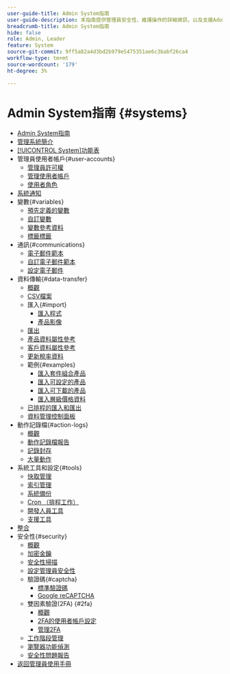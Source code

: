 ```yaml
---
user-guide-title: Admin System指南
user-guide-description: 本指南提供管理員安全性、維護操作的詳細資訊，以及支援Adobe Commerce存放區中組織功能的全系統資源。
breadcrumb-title: Admin System指南
hide: false
role: Admin, Leader
feature: System
source-git-commit: 9ff5a82a4d3bd2b979e5475351ae6c3babf26ca4
workflow-type: tm+mt
source-wordcount: '179'
ht-degree: 3%

---
```



# Admin System指南 {#systems}

- [Admin System指南](guide-overview.md)
- [管理系統簡介](introduction.md)
- [[!UICONTROL System]功能表](system-menu.md)
- 管理員使用者帳戶{#user-accounts}
   - [管理員許可權](permissions.md)
   - [管理使用者帳戶](permissions-users-all.md)
   - [使用者角色](permissions-user-roles.md)
- [系統通知](notifications.md)
- 變數{#variables}
   - [預先定義的變數](variables-predefined.md)
   - [自訂變數](variables-custom.md)
   - [變數參考資料](variables-reference.md)
   - [標籤標籤](markup-tags.md)
- 通訊{#communications}
   - [電子郵件範本](email-templates.md)
   - [自訂電子郵件範本](email-template-custom.md)
   - [設定電子郵件](email-communications.md)
- 資料傳輸{#data-transfer}
   - [概觀](data-transfer.md)
   - [CSV檔案](data-csv.md)
   - 匯入{#import}
      - [匯入程式](data-import.md)
      - [產品影像](data-import-product-images.md)
   - [匯出](data-export.md)
   - [產品資料屬性參考](data-attributes-product.md)
   - [客戶資料屬性參考](data-attributes-customer.md)
   - [更新稅率資料](data-transfer-tax-rates.md)
   - 範例{#examples}
      - [匯入套件組合產品](data-transfer-bundle-products.md)
      - [匯入可設定的產品](data-transfer-configurable-products.md)
      - [匯入可下載的產品](data-transfer-downloadable-products.md)
      - [匯入層級價格資料](data-import-price-tier.md)
   - [已排程的匯入和匯出](data-scheduled-import-export.md)
   - [資料管理控制面板](data-dashboard.md)
- 動作記錄檔{#action-logs}
   - [概觀](action-log.md)
   - [動作記錄檔報告](action-log-report.md)
   - [記錄封存](action-log-archive.md)
   - [大量動作](action-log-bulk-actions.md)
- 系統工具和設定{#tools}
   - [快取管理](cache-management.md)
   - [索引管理](index-management.md)
   - [系統備份](backups.md)
   - [Cron （排程工作）](cron.md)
   - [開發人員工具](developer-tools.md)
   - [支援工具](support.md)
- [整合](integrations.md)
- 安全性{#security}
   - [概觀](security.md)
   - [加密金鑰](encryption-key.md)
   - [安全性掃描](security-scan.md)
   - [設定管理員安全性](security-admin.md)
   - 驗證碼{#captcha}
      - [標準驗證碼](security-captcha.md)
      - [Google reCAPTCHA](security-google-recaptcha.md)
   - 雙因素驗證(2FA) {#2fa}
      - [概觀](security-two-factor-authentication.md)
      - [2FA的使用者帳戶設定](security-two-factor-authentication-use.md)
      - [管理2FA](security-two-factor-authentication-manage.md)
   - [工作階段管理](security-session-management.md)
   - [瀏覽器功能偵測](security-browser-capabilities-detection.md)
   - [安全性問題報告](security-issue-reporting.md)
- [返回管理員使用手冊](https://experienceleague.adobe.com/en/docs/commerce-admin/user-guides/home)


